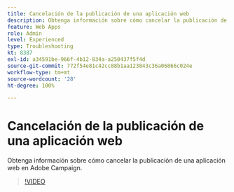 ```yaml
---
title: Cancelación de la publicación de una aplicación web
description: Obtenga información sobre cómo cancelar la publicación de una aplicación web en Adobe Campaign.
feature: Web Apps
role: Admin
level: Experienced
type: Troubleshooting
kt: 8387
exl-id: a34591be-966f-4b12-834a-a250437f5f4d
source-git-commit: 772f54e81c42cc88b1aa123843c36a06866c024e
workflow-type: tm+mt
source-wordcount: '28'
ht-degree: 100%

---
```


# Cancelación de la publicación de una aplicación web

Obtenga información sobre cómo cancelar la publicación de una aplicación web en Adobe Campaign.

>[!VIDEO](https://video.tv.adobe.com/v/335892?quality=12)
